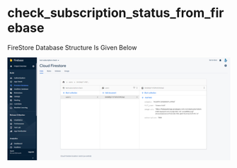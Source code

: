 # check_subscription_status_from_firebase

FireStore Database Structure Is Given Below

![alt text](https://github.com/Shawon-Lodh/check_subscription_status_from_firebase/raw/master/assets/firebase_firestore_data_structure.png)